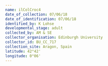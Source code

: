 ```yaml
---
name: ilColCroc4
date_of_collection: 07/06/18
date_of_identification: 07/06/18
identified_by: K Lohse
developmental_stage: adult
collected_by: AM & SE
collector_organisation: Edinburgh University
collector_id: BU_CC_717
collection_site: Aragon, Spain
latitude: 42°42'
longitude: 0°06'
---
```

